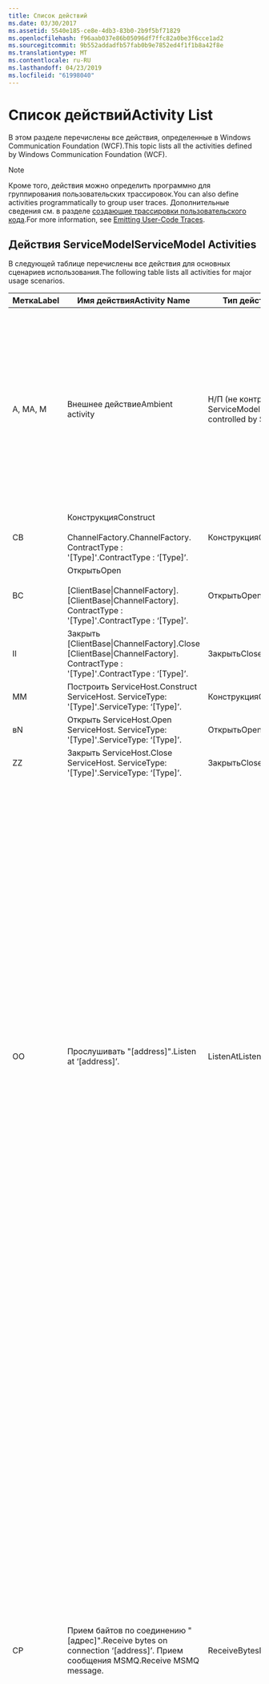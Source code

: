 ```yaml
---
title: Список действий
ms.date: 03/30/2017
ms.assetid: 5540e185-ce8e-4db3-83b0-2b9f5bf71829
ms.openlocfilehash: f96aab037e86b05096df7ffc82a0be3f6cce1ad2
ms.sourcegitcommit: 9b552addadfb57fab0b9e7852ed4f1f1b8a42f8e
ms.translationtype: MT
ms.contentlocale: ru-RU
ms.lasthandoff: 04/23/2019
ms.locfileid: "61998040"
---
```

# <a name="activity-list"></a><span data-ttu-id="cc489-102">Список действий</span><span class="sxs-lookup"><span data-stu-id="cc489-102">Activity List</span></span>
<span data-ttu-id="cc489-103">В этом разделе перечислены все действия, определенные в Windows Communication Foundation (WCF).</span><span class="sxs-lookup"><span data-stu-id="cc489-103">This topic lists all the activities defined by Windows Communication Foundation (WCF).</span></span>  
  
> [!NOTE]
>  <span data-ttu-id="cc489-104">Кроме того, действия можно определить программно для группирования пользовательских трассировок.</span><span class="sxs-lookup"><span data-stu-id="cc489-104">You can also define activities programmatically to group user traces.</span></span> <span data-ttu-id="cc489-105">Дополнительные сведения см. в разделе [создающие трассировки пользовательского кода](../../../../../docs/framework/wcf/diagnostics/tracing/emitting-user-code-traces.md).</span><span class="sxs-lookup"><span data-stu-id="cc489-105">For more information, see [Emitting User-Code Traces](../../../../../docs/framework/wcf/diagnostics/tracing/emitting-user-code-traces.md).</span></span>  
  
## <a name="servicemodel-activities"></a><span data-ttu-id="cc489-106">Действия ServiceModel</span><span class="sxs-lookup"><span data-stu-id="cc489-106">ServiceModel Activities</span></span>  
 <span data-ttu-id="cc489-107">В следующей таблице перечислены все действия для основных сценариев использования.</span><span class="sxs-lookup"><span data-stu-id="cc489-107">The following table lists all activities for major usage scenarios.</span></span>  
  
|<span data-ttu-id="cc489-108">Метка</span><span class="sxs-lookup"><span data-stu-id="cc489-108">Label</span></span>|<span data-ttu-id="cc489-109">Имя действия</span><span class="sxs-lookup"><span data-stu-id="cc489-109">Activity Name</span></span>|<span data-ttu-id="cc489-110">Тип действия</span><span class="sxs-lookup"><span data-stu-id="cc489-110">Activity Type</span></span>|<span data-ttu-id="cc489-111">Описание</span><span class="sxs-lookup"><span data-stu-id="cc489-111">Description</span></span>|  
|-----------|-------------------|-------------------|-----------------|  
|<span data-ttu-id="cc489-112">A, M</span><span class="sxs-lookup"><span data-stu-id="cc489-112">A, M</span></span>|<span data-ttu-id="cc489-113">Внешнее действие</span><span class="sxs-lookup"><span data-stu-id="cc489-113">Ambient activity</span></span>|<span data-ttu-id="cc489-114">Н/П (не контролируется ServiceModel)</span><span class="sxs-lookup"><span data-stu-id="cc489-114">N/A (this is not controlled by ServiceModel)</span></span>|<span data-ttu-id="cc489-115">Действие, идентификатор которого задается в протоколе TLS до каких-либо вызовов кода ServiceModel (сторона клиента или сторона сервера).</span><span class="sxs-lookup"><span data-stu-id="cc489-115">The activity whose ID is set in TLS before any calls to ServiceModel code (client side or server side).</span></span><br /><br /> <span data-ttu-id="cc489-116">Пример Вызывается мероприятие, где open вызывается для клиента WCF или serviceHost.open.</span><span class="sxs-lookup"><span data-stu-id="cc489-116">Example: An activity where  open is called on the WCF client or serviceHost.open is called.</span></span>|  
|<span data-ttu-id="cc489-117">С</span><span class="sxs-lookup"><span data-stu-id="cc489-117">B</span></span>|<span data-ttu-id="cc489-118">Конструкция</span><span class="sxs-lookup"><span data-stu-id="cc489-118">Construct</span></span><br /><br /> <span data-ttu-id="cc489-119">ChannelFactory.</span><span class="sxs-lookup"><span data-stu-id="cc489-119">ChannelFactory.</span></span> <span data-ttu-id="cc489-120">ContractType : '[Type]'.</span><span class="sxs-lookup"><span data-stu-id="cc489-120">ContractType : ‘[Type]’.</span></span>|<span data-ttu-id="cc489-121">Конструкция</span><span class="sxs-lookup"><span data-stu-id="cc489-121">Construct</span></span>||  
|<span data-ttu-id="cc489-122">В</span><span class="sxs-lookup"><span data-stu-id="cc489-122">C</span></span>|<span data-ttu-id="cc489-123">Открыть</span><span class="sxs-lookup"><span data-stu-id="cc489-123">Open</span></span><br /><br /> <span data-ttu-id="cc489-124">[ClientBase&#124;ChannelFactory].</span><span class="sxs-lookup"><span data-stu-id="cc489-124">[ClientBase&#124;ChannelFactory].</span></span> <span data-ttu-id="cc489-125">ContractType : '[Type]'.</span><span class="sxs-lookup"><span data-stu-id="cc489-125">ContractType : ‘[Type]’.</span></span>|<span data-ttu-id="cc489-126">Открыть</span><span class="sxs-lookup"><span data-stu-id="cc489-126">Open</span></span>||  
|<span data-ttu-id="cc489-127">I</span><span class="sxs-lookup"><span data-stu-id="cc489-127">I</span></span>|<span data-ttu-id="cc489-128">Закрыть [ClientBase&#124;ChannelFactory].</span><span class="sxs-lookup"><span data-stu-id="cc489-128">Close [ClientBase&#124;ChannelFactory].</span></span> <span data-ttu-id="cc489-129">ContractType : '[Type]'.</span><span class="sxs-lookup"><span data-stu-id="cc489-129">ContractType : ‘[Type]’.</span></span>|<span data-ttu-id="cc489-130">Закрыть</span><span class="sxs-lookup"><span data-stu-id="cc489-130">Close</span></span>||  
|<span data-ttu-id="cc489-131">M</span><span class="sxs-lookup"><span data-stu-id="cc489-131">M</span></span>|<span data-ttu-id="cc489-132">Построить ServiceHost.</span><span class="sxs-lookup"><span data-stu-id="cc489-132">Construct ServiceHost.</span></span> <span data-ttu-id="cc489-133">ServiceType: '[Type]'.</span><span class="sxs-lookup"><span data-stu-id="cc489-133">ServiceType: ‘[Type]’.</span></span>|<span data-ttu-id="cc489-134">Конструкция</span><span class="sxs-lookup"><span data-stu-id="cc489-134">Construct</span></span>||  
|<span data-ttu-id="cc489-135">в</span><span class="sxs-lookup"><span data-stu-id="cc489-135">N</span></span>|<span data-ttu-id="cc489-136">Открыть ServiceHost.</span><span class="sxs-lookup"><span data-stu-id="cc489-136">Open ServiceHost.</span></span> <span data-ttu-id="cc489-137">ServiceType: '[Type]'.</span><span class="sxs-lookup"><span data-stu-id="cc489-137">ServiceType: ‘[Type]’.</span></span>|<span data-ttu-id="cc489-138">Открыть</span><span class="sxs-lookup"><span data-stu-id="cc489-138">Open</span></span>||  
|<span data-ttu-id="cc489-139">Z</span><span class="sxs-lookup"><span data-stu-id="cc489-139">Z</span></span>|<span data-ttu-id="cc489-140">Закрыть ServiceHost.</span><span class="sxs-lookup"><span data-stu-id="cc489-140">Close ServiceHost.</span></span> <span data-ttu-id="cc489-141">ServiceType: '[Type]'.</span><span class="sxs-lookup"><span data-stu-id="cc489-141">ServiceType: ‘[Type]’.</span></span>|<span data-ttu-id="cc489-142">Закрыть</span><span class="sxs-lookup"><span data-stu-id="cc489-142">Close</span></span>||  
|<span data-ttu-id="cc489-143">O</span><span class="sxs-lookup"><span data-stu-id="cc489-143">O</span></span>|<span data-ttu-id="cc489-144">Прослушивать "[address]".</span><span class="sxs-lookup"><span data-stu-id="cc489-144">Listen at ‘[address]’.</span></span>|<span data-ttu-id="cc489-145">ListenAt</span><span class="sxs-lookup"><span data-stu-id="cc489-145">ListenAt</span></span>|<span data-ttu-id="cc489-146">Это и следующие действия зависят от транспорта.</span><span class="sxs-lookup"><span data-stu-id="cc489-146">This and the next activity are transport-specific.</span></span> <span data-ttu-id="cc489-147">Действие ListenAt представляет содержимое, которое сопоставляется с адресом, по которому прослушиватель канала ожидает передачи данных.</span><span class="sxs-lookup"><span data-stu-id="cc489-147">The ListenAt activity represents the content that maps to the address where the channel listener listens at.</span></span> <span data-ttu-id="cc489-148">В случае MSMQ это сама очередь, так как очередь сопоставляется с одним адресом.</span><span class="sxs-lookup"><span data-stu-id="cc489-148">In the case of MSMQ, it is the queue itself since the queue maps to one address.</span></span> <span data-ttu-id="cc489-149">Данное действие ожидает передачи данных из всех входящих подключений в случае транспорта, ориентированного на подключение, или ожидает сообщения MSMQ в случае MSMQ.</span><span class="sxs-lookup"><span data-stu-id="cc489-149">This activity listens for incoming connections in the case of connection-oriented transports, for MSMQ messages in the case of MSMQ.</span></span> <span data-ttu-id="cc489-150">Это действие создается при выполнении ServiceHost.Open() и содержит трассировки, относящиеся к созданию и уничтожению прослушивателя, а также передается во все действия ReceiveBytes.</span><span class="sxs-lookup"><span data-stu-id="cc489-150">This activity is created during ServiceHost.Open(), and contains the traces related to creating and disposing the listener, as well as transferring out to all ReceiveBytes activities.</span></span>|  
|<span data-ttu-id="cc489-151">С</span><span class="sxs-lookup"><span data-stu-id="cc489-151">P</span></span>|<span data-ttu-id="cc489-152">Прием байтов по соединению "[адрес]".</span><span class="sxs-lookup"><span data-stu-id="cc489-152">Receive bytes on connection ‘[address]’.</span></span> <span data-ttu-id="cc489-153">Прием сообщения MSMQ.</span><span class="sxs-lookup"><span data-stu-id="cc489-153">Receive MSMQ message.</span></span>|<span data-ttu-id="cc489-154">ReceiveBytes</span><span class="sxs-lookup"><span data-stu-id="cc489-154">ReceiveBytes</span></span>|<span data-ttu-id="cc489-155">В этом действии обрабатываются данные, которые будут получать сообщения WCF.</span><span class="sxs-lookup"><span data-stu-id="cc489-155">In this activity, data that will eventually get a WCF message is processed.</span></span> <span data-ttu-id="cc489-156">В случае транспорта, ориентированного на подключение, или http ожидаются входящие байты.</span><span class="sxs-lookup"><span data-stu-id="cc489-156">Incoming bytes are waited in the case of connection-oriented transport or http.</span></span> <span data-ttu-id="cc489-157">В случае TCP/именованного канала время существования данного действия совпадает со временем существования соединения, так как оно создается при создании соединения.</span><span class="sxs-lookup"><span data-stu-id="cc489-157">For TCP/named-pipe, the lifetime of this activity is the lifetime of the connection, as it is created when the connection is created.</span></span> <span data-ttu-id="cc489-158">В случае http время существования равно времени существования запроса сообщения, и действие создается при передаче сообщения.</span><span class="sxs-lookup"><span data-stu-id="cc489-158">For http, it is of the lifetime of a message request and is created when the message is sent.</span></span> <span data-ttu-id="cc489-159">Это действие содержит трассировки, относящиеся к созданию и уничтожению соединения (при наличии), а также передается во все действия обработки сообщения (объекта).</span><span class="sxs-lookup"><span data-stu-id="cc489-159">This activity contains the traces related to creating and disposing the connection if applicable, as well as transfers out to all message (object) processing activities.</span></span><br /><br /> <span data-ttu-id="cc489-160">В случае MSMQ это то действие, в котором производится извлечение сообщения MSMQ.</span><span class="sxs-lookup"><span data-stu-id="cc489-160">In the case of MSMQ, it is the activity where the MSMQ message is retrieved.</span></span>|  
|<span data-ttu-id="cc489-161">Q</span><span class="sxs-lookup"><span data-stu-id="cc489-161">Q</span></span>|<span data-ttu-id="cc489-162">Обработка сообщения [номер].</span><span class="sxs-lookup"><span data-stu-id="cc489-162">Process message [number].</span></span> <span data-ttu-id="cc489-163">(Обратите внимание, что значение [номер] монотонно увеличивается, начиная с 1.)</span><span class="sxs-lookup"><span data-stu-id="cc489-163">(Note, [number] is a monotonically increasing value which starts at 1.)</span></span>|<span data-ttu-id="cc489-164">ProcessMessage</span><span class="sxs-lookup"><span data-stu-id="cc489-164">ProcessMessage</span></span>|<span data-ttu-id="cc489-165">Обработка входящего сообщения.</span><span class="sxs-lookup"><span data-stu-id="cc489-165">Process an incoming message.</span></span> <span data-ttu-id="cc489-166">Это действие начинается при получении данных (байт, сообщение MSMQ) для формирования объект сообщения WCF.</span><span class="sxs-lookup"><span data-stu-id="cc489-166">This activity starts when all the data (bytes, MSMQ message) are received to form a WCF message object.</span></span> <span data-ttu-id="cc489-167">Трассировки в этом действии относятся к обработке заголовка.</span><span class="sxs-lookup"><span data-stu-id="cc489-167">Traces within this activity deal with header processing.</span></span><br /><br /> <span data-ttu-id="cc489-168">После формирования сообщения, готового к отправке, производится поиск соответствующего идентификатора действия и переключение на действие ServiceHost ProcessAction.</span><span class="sxs-lookup"><span data-stu-id="cc489-168">Once a message that can be dispatched is formed, the ServiceHost ProcessAction activity is switched to after looking up the corresponding Activity ID.</span></span>|  
|<span data-ttu-id="cc489-169">D, S</span><span class="sxs-lookup"><span data-stu-id="cc489-169">D, S</span></span>|<span data-ttu-id="cc489-170">Process action "[действие]".</span><span class="sxs-lookup"><span data-stu-id="cc489-170">Process action ‘[action]’.</span></span>|<span data-ttu-id="cc489-171">ProcessAction</span><span class="sxs-lookup"><span data-stu-id="cc489-171">ProcessAction</span></span>|<span data-ttu-id="cc489-172">Обработка сообщения в стеке "транспорт/безопасность/надежный обмен сообщениями" для передачи сообщения в пользовательский код при получении и в обратном порядке при передаче.</span><span class="sxs-lookup"><span data-stu-id="cc489-172">Process the message through the Transport/Security/RM stack for dispatching the message to user code on receive, and in the reverse order on send.</span></span><br /><br /> <span data-ttu-id="cc489-173">На сервере это действие используется распространяемый идентификатор действия, если он отправлен в заголовке сообщения через «Распространения действия»; в противном случае создается новый идентификатор GUID.</span><span class="sxs-lookup"><span data-stu-id="cc489-173">On the server, this activity uses the propagated Activity ID if it is sent in the message header via "Activity Propagation"; otherwise, a new GUID is created.</span></span><br /><br /> <span data-ttu-id="cc489-174">В этом действии также обрабатывается ответное сообщение для контрактов запрос/ответ.</span><span class="sxs-lookup"><span data-stu-id="cc489-174">The response message for request/reply contracts is also processed in that activity.</span></span>|  
|<span data-ttu-id="cc489-175">T</span><span class="sxs-lookup"><span data-stu-id="cc489-175">T</span></span>|<span data-ttu-id="cc489-176">Выполнение "[IContract.Operation]".</span><span class="sxs-lookup"><span data-stu-id="cc489-176">Execute ‘[IContract.Operation]’.</span></span>|<span data-ttu-id="cc489-177">ExecuteUserCode</span><span class="sxs-lookup"><span data-stu-id="cc489-177">ExecuteUserCode</span></span>|<span data-ttu-id="cc489-178">Выполнение пользовательского кода после передачи серверу.</span><span class="sxs-lookup"><span data-stu-id="cc489-178">Execute user code after dispatch on the service side.</span></span> <span data-ttu-id="cc489-179">Это действие обеспечивает границу для разграничения кода ServiceHost и кода, предоставленного пользователем.</span><span class="sxs-lookup"><span data-stu-id="cc489-179">This activity provides a boundary to delineate ServiceHost code from user-provided code.</span></span>|  
  
## <a name="security-activities"></a><span data-ttu-id="cc489-180">Действие по обеспечению безопасности</span><span class="sxs-lookup"><span data-stu-id="cc489-180">Security Activities</span></span>  
 <span data-ttu-id="cc489-181">В следующей таблице перечислены все действия, связанные с безопасностью.</span><span class="sxs-lookup"><span data-stu-id="cc489-181">The following table lists all activities related to Security.</span></span>  
  
|<span data-ttu-id="cc489-182">Имя действия</span><span class="sxs-lookup"><span data-stu-id="cc489-182">Activity Name</span></span>|<span data-ttu-id="cc489-183">Тип действия</span><span class="sxs-lookup"><span data-stu-id="cc489-183">Activity Type</span></span>|<span data-ttu-id="cc489-184">Описание</span><span class="sxs-lookup"><span data-stu-id="cc489-184">Description</span></span>|  
|-------------------|-------------------|-----------------|  
|<span data-ttu-id="cc489-185">Создание безопасного сеанса</span><span class="sxs-lookup"><span data-stu-id="cc489-185">Setup secure session</span></span>|<span data-ttu-id="cc489-186">SetupSecurity</span><span class="sxs-lookup"><span data-stu-id="cc489-186">SetupSecurity</span></span>|<span data-ttu-id="cc489-187">Существует только на стороне клиента.</span><span class="sxs-lookup"><span data-stu-id="cc489-187">Exists on the client side only.</span></span> <span data-ttu-id="cc489-188">Содержит все передаваемые данные RST\*/SCT для проверки подлинности и установки контекста безопасности.</span><span class="sxs-lookup"><span data-stu-id="cc489-188">Contains all RST\*/SCT exchanges for authentication and setting the security context.</span></span> <span data-ttu-id="cc489-189">Если `propagateActivity` = `true`, это действие объединяется с помощью службы соответствующий процесс действия RST\*/SCT действий.</span><span class="sxs-lookup"><span data-stu-id="cc489-189">If `propagateActivity`=`true`, this activity is merged with the service’s corresponding Process Action RST\*/SCT activities.</span></span>|  
|<span data-ttu-id="cc489-190">Закрытие безопасного сеанса</span><span class="sxs-lookup"><span data-stu-id="cc489-190">Close secure session</span></span>|<span data-ttu-id="cc489-191">SetupSecurity</span><span class="sxs-lookup"><span data-stu-id="cc489-191">SetupSecurity</span></span>|<span data-ttu-id="cc489-192">Существует на стороне клиента.</span><span class="sxs-lookup"><span data-stu-id="cc489-192">Exists on the client side.</span></span> <span data-ttu-id="cc489-193">Содержит обмен сообщением Cancel для закрытия безопасного сеанса.</span><span class="sxs-lookup"><span data-stu-id="cc489-193">Contains the Cancel message exchange for closing the secure session.</span></span> <span data-ttu-id="cc489-194">Если `propagateActivity` = `true`, это действие объединяется с действием Process Action «Cancel» от службы.</span><span class="sxs-lookup"><span data-stu-id="cc489-194">If `propagateActivity`=`true`, this activity is merged with the Process Action "Cancel" from the service.</span></span>|  
  
 <span data-ttu-id="cc489-195">В следующей таблице перечислены все действия, связанные с COM+.</span><span class="sxs-lookup"><span data-stu-id="cc489-195">The following table lists all activities related to COM+.</span></span>  
  
|<span data-ttu-id="cc489-196">Имя действия</span><span class="sxs-lookup"><span data-stu-id="cc489-196">Activity Name</span></span>|<span data-ttu-id="cc489-197">Тип действия</span><span class="sxs-lookup"><span data-stu-id="cc489-197">Activity Type</span></span>|<span data-ttu-id="cc489-198">Описание</span><span class="sxs-lookup"><span data-stu-id="cc489-198">Description</span></span>|  
|-------------------|-------------------|-----------------|  
|<span data-ttu-id="cc489-199">Создание экземпляра COM+</span><span class="sxs-lookup"><span data-stu-id="cc489-199">Create COM+ instance</span></span>|<span data-ttu-id="cc489-200">TransferToCOMPlus</span><span class="sxs-lookup"><span data-stu-id="cc489-200">TransferToCOMPlus</span></span>|<span data-ttu-id="cc489-201">1 экземпляр действия для каждого COM + вызов из кода WCF</span><span class="sxs-lookup"><span data-stu-id="cc489-201">1 activity instance for each COM+ call from WCF code</span></span>|  
|<span data-ttu-id="cc489-202">Выполнение COM + \<операции ></span><span class="sxs-lookup"><span data-stu-id="cc489-202">Execute COM+ \<operation></span></span>|<span data-ttu-id="cc489-203">TransferToCOMPlus</span><span class="sxs-lookup"><span data-stu-id="cc489-203">TransferToCOMPlus</span></span>|<span data-ttu-id="cc489-204">1 экземпляр действия для каждого COM + вызов из кода WCF</span><span class="sxs-lookup"><span data-stu-id="cc489-204">1 activity instance for each COM+ call from WCF code</span></span>|  
  
## <a name="wmi-activities"></a><span data-ttu-id="cc489-205">Действия WMI</span><span class="sxs-lookup"><span data-stu-id="cc489-205">WMI Activities</span></span>  
 <span data-ttu-id="cc489-206">В следующей таблице перечислены все действия, связанные с WMI.</span><span class="sxs-lookup"><span data-stu-id="cc489-206">The following table lists all activities related to WMI.</span></span>  
  
|<span data-ttu-id="cc489-207">Имя действия</span><span class="sxs-lookup"><span data-stu-id="cc489-207">Activity Name</span></span>|<span data-ttu-id="cc489-208">Тип действия</span><span class="sxs-lookup"><span data-stu-id="cc489-208">Activity Type</span></span>|<span data-ttu-id="cc489-209">Описание</span><span class="sxs-lookup"><span data-stu-id="cc489-209">Description</span></span>|  
|-------------------|-------------------|-----------------|  
|<span data-ttu-id="cc489-210">Получить WMI</span><span class="sxs-lookup"><span data-stu-id="cc489-210">WMI get</span></span>|<span data-ttu-id="cc489-211">WMIGetObject</span><span class="sxs-lookup"><span data-stu-id="cc489-211">WMIGetObject</span></span>|<span data-ttu-id="cc489-212">Пользователь извлекает данные из инструментария WMI.</span><span class="sxs-lookup"><span data-stu-id="cc489-212">User is retrieving data from WMI.</span></span>|  
|<span data-ttu-id="cc489-213">Записать WMI</span><span class="sxs-lookup"><span data-stu-id="cc489-213">WMI put</span></span>|<span data-ttu-id="cc489-214">WmiPutInstance</span><span class="sxs-lookup"><span data-stu-id="cc489-214">WmiPutInstance</span></span>|<span data-ttu-id="cc489-215">Пользователь обновляет данные с помощью инструментария WMI.</span><span class="sxs-lookup"><span data-stu-id="cc489-215">User is updating data with WMI.</span></span>|
